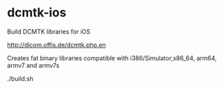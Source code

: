 # dcmtk-ios
Build DCMTK libraries for iOS

http://dicom.offis.de/dcmtk.php.en

Creates fat binary libraries compatible with i386/Simulator,x86_64, arm64, armv7 and armv7s

./build.sh
